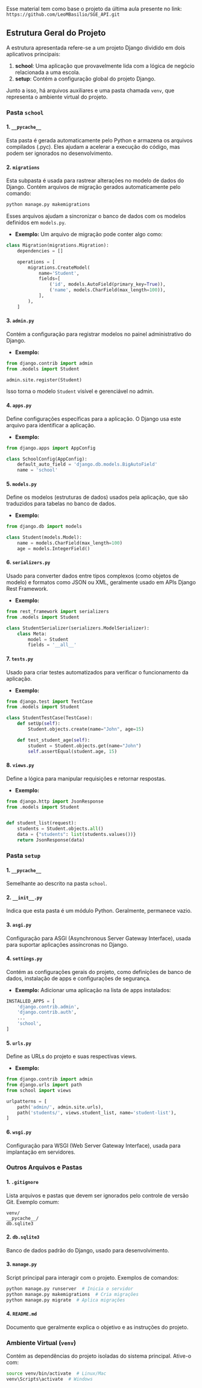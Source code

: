 
Esse material tem como base o projeto da última aula presente no link: ```https://github.com/LeoMBasilio/SGE_API.git```

## Estrutura Geral do Projeto

A estrutura apresentada refere-se a um projeto Django dividido em dois aplicativos principais:

1. **school**: Uma aplicação que provavelmente lida com a lógica de negócio relacionada a uma escola.
2. **setup**: Contém a configuração global do projeto Django.

Junto a isso, há arquivos auxiliares e uma pasta chamada `venv`, que representa o ambiente virtual do projeto.

### Pasta `school`

#### 1. `__pycache__`

Esta pasta é gerada automaticamente pelo Python e armazena os arquivos compilados (.pyc). Eles ajudam a acelerar a execução do código, mas podem ser ignorados no desenvolvimento.

#### 2. `migrations`

Esta subpasta é usada para rastrear alterações no modelo de dados do Django. Contém arquivos de migração gerados automaticamente pelo comando:

```bash
python manage.py makemigrations
```

Esses arquivos ajudam a sincronizar o banco de dados com os modelos definidos em `models.py`.

- **Exemplo:**
  Um arquivo de migração pode conter algo como:

```python
class Migration(migrations.Migration):
    dependencies = []

    operations = [
        migrations.CreateModel(
            name='Student',
            fields=[
                ('id', models.AutoField(primary_key=True)),
                ('name', models.CharField(max_length=100)),
            ],
        ),
    ]
```

#### 3. `admin.py`

Contém a configuração para registrar modelos no painel administrativo do Django.

- **Exemplo:**

```python
from django.contrib import admin
from .models import Student

admin.site.register(Student)
```

Isso torna o modelo `Student` visível e gerenciável no admin.

#### 4. `apps.py`

Define configurações específicas para a aplicação. O Django usa este arquivo para identificar a aplicação.

- **Exemplo:**

```python
from django.apps import AppConfig

class SchoolConfig(AppConfig):
    default_auto_field = 'django.db.models.BigAutoField'
    name = 'school'
```

#### 5. `models.py`

Define os modelos (estruturas de dados) usados pela aplicação, que são traduzidos para tabelas no banco de dados.

- **Exemplo:**

```python
from django.db import models

class Student(models.Model):
    name = models.CharField(max_length=100)
    age = models.IntegerField()
```

#### 6. `serializers.py`

Usado para converter dados entre tipos complexos (como objetos de modelo) e formatos como JSON ou XML, geralmente usado em APIs Django Rest Framework.

- **Exemplo:**

```python
from rest_framework import serializers
from .models import Student

class StudentSerializer(serializers.ModelSerializer):
    class Meta:
        model = Student
        fields = '__all__'
```

#### 7. `tests.py`

Usado para criar testes automatizados para verificar o funcionamento da aplicação.

- **Exemplo:**

```python
from django.test import TestCase
from .models import Student

class StudentTestCase(TestCase):
    def setUp(self):
        Student.objects.create(name="John", age=15)

    def test_student_age(self):
        student = Student.objects.get(name="John")
        self.assertEqual(student.age, 15)
```

#### 8. `views.py`

Define a lógica para manipular requisições e retornar respostas.

- **Exemplo:**

```python
from django.http import JsonResponse
from .models import Student


def student_list(request):
    students = Student.objects.all()
    data = {"students": list(students.values())}
    return JsonResponse(data)
```

### Pasta `setup`

#### 1. `__pycache__`

Semelhante ao descrito na pasta `school`.

#### 2. `__init__.py`

Indica que esta pasta é um módulo Python. Geralmente, permanece vazio.

#### 3. `asgi.py`

Configuração para ASGI (Asynchronous Server Gateway Interface), usada para suportar aplicações assíncronas no Django.

#### 4. `settings.py`

Contém as configurações gerais do projeto, como definições de banco de dados, instalação de apps e configurações de segurança.

- **Exemplo:** Adicionar uma aplicação na lista de apps instalados:

```python
INSTALLED_APPS = [
    'django.contrib.admin',
    'django.contrib.auth',
    ...
    'school',
]
```

#### 5. `urls.py`

Define as URLs do projeto e suas respectivas views.

- **Exemplo:**

```python
from django.contrib import admin
from django.urls import path
from school import views

urlpatterns = [
    path('admin/', admin.site.urls),
    path('students/', views.student_list, name='student-list'),
]
```

#### 6. `wsgi.py`

Configuração para WSGI (Web Server Gateway Interface), usada para implantação em servidores.

### Outros Arquivos e Pastas

#### 1. `.gitignore`

Lista arquivos e pastas que devem ser ignorados pelo controle de versão Git. Exemplo comum:

```
venv/
__pycache__/
db.sqlite3
```

#### 2. `db.sqlite3`

Banco de dados padrão do Django, usado para desenvolvimento.

#### 3. `manage.py`

Script principal para interagir com o projeto. Exemplos de comandos:

```bash
python manage.py runserver  # Inicia o servidor
python manage.py makemigrations  # Cria migrações
python manage.py migrate  # Aplica migrações
```

#### 4. `README.md`

Documento que geralmente explica o objetivo e as instruções do projeto.

### Ambiente Virtual (`venv`)

Contém as dependências do projeto isoladas do sistema principal. Ative-o com:

```bash
source venv/bin/activate  # Linux/Mac
venv\Scripts\activate  # Windows
```

